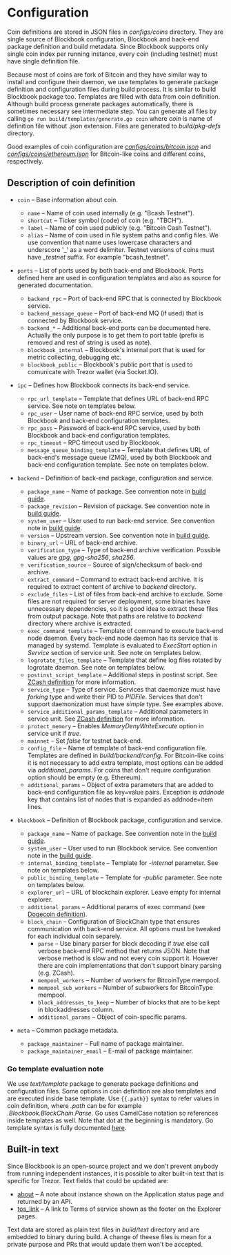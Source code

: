 # Configuration

Coin definitions are stored in JSON files in *configs/coins* directory. They are single source of Blockbook
configuration, Blockbook and back-end package definition and build metadata. Since Blockbook supports only single
coin index per running instance, every coin (including testnet) must have single definition file.

Because most of coins are fork of Bitcoin and they have similar way to install and configure their daemon, we use
templates to generate package definition and configuration files during build process. It is similar to build Blockbook
package too. Templates are filled with data from coin definition. Although build process generate packages
automatically, there is sometimes necessary see intermediate step. You can generate all files by calling
`go run build/templates/generate.go coin` where *coin* is name of definition file without .json extension. Files are
generated to *build/pkg-defs* directory.

Good examples of coin configuration are
[*configs/coins/bitcoin.json*](/configs/coins/bitcoin.json) and
[*configs/coins/ethereum.json*](/configs/coins/ethereum.json) for Bitcoin-like coins and different coins, respectively.

## Description of coin definition

* `coin` – Base information about coin.
    * `name` – Name of coin used internally (e.g. "Bcash Testnet").
    * `shortcut` – Ticker symbol (code) of coin (e.g. "TBCH").
    * `label` – Name of coin used publicly (e.g. "Bitcoin Cash Testnet").
    * `alias` – Name of coin used in file system paths and config files. We use convention that name uses lowercase
       characters and underscore '_' as a word delimiter. Testnet versions of coins must have *_testnet*
      suffix. For example "bcash_testnet".

* `ports` – List of ports used by both back-end and Blockbook. Ports defined here are used in configuration templates
   and also as source for generated documentation.
    * `backend_rpc` – Port of back-end RPC that is connected by Blockbook service.
    * `backend_message_queue` – Port of back-end MQ (if used) that is connected by Blockbook service.
    * `backend_*` – Additional back-end ports can be documented here. Actually the only purpose is to get them to
       port table (prefix is removed and rest of string is used as note).
    * `blockbook_internal` – Blockbook's internal port that is used for metric collecting, debugging etc.
    * `blockbook_public` – Blockbook's public port that is used to comunicate with Trezor wallet (via Socket.IO).

* `ipc` – Defines how Blockbook connects its back-end service.
    * `rpc_url_template` – Template that defines URL of back-end RPC service. See note on templates below.
    * `rpc_user` – User name of back-end RPC service, used by both Blockbook and back-end configuration templates.
    * `rpc_pass` – Password of back-end RPC service, used by both Blockbook and back-end configuration templates.
    * `rpc_timeout` – RPC timeout used by Blockbook.
    * `message_queue_binding_template` – Template that defines URL of back-end's message queue (ZMQ), used by both
       Blockbook and back-end configuration template. See note on templates below.

* `backend` – Definition of back-end package, configuration and service.
    * `package_name` – Name of package. See convention note in [build guide](/docs/build.md#on-naming-conventions-and-versioning).
    * `package_revision` – Revision of package. See convention note in [build guide](/docs/build.md#on-naming-conventions-and-versioning).
    * `system_user` – User used to run back-end service. See convention note in [build guide](/docs/build.md#on-naming-conventions-and-versioning).
    * `version` – Upstream version. See convention note in [build guide](/docs/build.md#on-naming-conventions-and-versioning).
    * `binary_url` – URL of back-end archive.
    * `verification_type` – Type of back-end archive verification. Possible values are *gpg*, *gpg-sha256*, *sha256*.
    * `verification_source` – Source of sign/checksum of back-end archive.
    * `extract_command` – Command to extract back-end archive. It is required to extract content of archive to
       *backend* directory.
    * `exclude_files` – List of files from back-end archive to exclude. Some files are not required for server
       deployment, some binaries have unnecessary dependencies, so it is good idea to extract these files from output
       package. Note that paths are relative to *backend* directory where archive is extracted.
    * `exec_command_template` – Template of command to execute back-end node daemon. Every back-end node daemon has its
       service that is managed by systemd. Template is evaluated to *ExecStart* option in *Service* section of
       service unit. See note on templates below.
    * `logrotate_files_template` – Template that define log files rotated by logrotate daemon. See note on templates
       below.
    * `postinst_script_template` – Additional steps in postinst script. See [ZCash definition](/configs/coins/zcash.json)
       for more information.
    * `service_type` – Type of service. Services that daemonize must have *forking* type and write their PID to
       *PIDFile*. Services that don't support daemonization must have *simple* type. See examples above.
    * `service_additional_params_template` – Additional parameters in service unit. See
       [ZCash definition](/configs/coins/zcash.json) for more information.
    * `protect_memory` – Enables *MemoryDenyWriteExecute* option in service unit if *true*.
    * `mainnet` – Set *false* for testnet back-end.
    * `config_file` – Name of template of back-end configuration file. Templates are defined in *build/backend/config*.
       For Bitcoin-like coins it is not necessary to add extra template, most options can be added via
       *additional_params*. For coins that don't require configuration option should be empty (e.g. Ethereum).
    * `additional_params` – Object of extra parameters that are added to back-end configuration file as key=value pairs.
       Exception is *addnode* key that contains list of nodes that is expanded as addnode=item lines.

* `blockbook` – Definition of Blockbook package, configuration and service.
    * `package_name` – Name of package. See convention note in the [build guide](/docs/build.md#on-naming-conventions-and-versioning).
    * `system_user` – User used to run Blockbook service. See convention note in the [build guide](/docs/build.md#on-naming-conventions-and-versioning).
    * `internal_binding_template` – Template for *-internal* parameter. See note on templates below.
    * `public_binding_template` – Template for *-public* parameter. See note on templates below.
    * `explorer_url` – URL of blockchain explorer. Leave empty for internal explorer.
    * `additional_params` – Additional params of exec command (see [Dogecoin definition](/configs/coins/dogecoin.json)).
    * `block_chain` – Configuration of BlockChain type that ensures communication with back-end service. All options
       must be tweaked for each individual coin separely.
        * `parse` – Use binary parser for block decoding if *true* else call verbose back-end RPC method that returns
           JSON. Note that verbose method is slow and not every coin support it. However there are coin implementations
           that don't support binary parsing (e.g. ZCash).
        * `mempool_workers` – Number of workers for BitcoinType mempool.
        * `mempool_sub_workers` – Number of subworkers for BitcoinType mempool.
        * `block_addresses_to_keep` – Number of blocks that are to be kept in blockaddresses column.
        * `additional_params` – Object of coin-specific params.

* `meta` – Common package metadata.
    * `package_maintainer` – Full name of package maintainer.
    * `package_maintainer_email` – E-mail of package maintainer.

### Go template evaluation note

We use *text/template* package to generate package definitions and configuration files. Some options in coin definition
are also templates and are executed inside base template. Use `{{.path}}` syntax to refer values in coin definition,
where *.path* can be for example *.Blockbook.BlockChain.Parse*. Go uses CamelCase notation so references inside templates
as well. Note that dot at the beginning is mandatory. Go template syntax is fully documented
[here](https://godoc.org/text/template).

## Built-in text

Since Blockbook is an open-source project and we don't prevent anybody from running independent instances, it is possible
to alter built-in text that is specific for Trezor. Text fields that could be updated are:

 * [about](/build/text/about) – A note about instance shown on the Application status page and returned by an API.
 * [tos_link](/build/text/tos_link) – A link to Terms of service shown as the footer on the Explorer pages.

Text data are stored as plain text files in *build/text* directory and are embedded to binary during build. A change of
theese files is mean for a private purpose and PRs that would update them won't be accepted.

